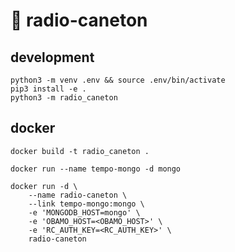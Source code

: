 # :duck: radio-caneton

## development

```shell
python3 -m venv .env && source .env/bin/activate
pip3 install -e .
python3 -m radio_caneton
```

## docker

```shell
docker build -t radio_caneton .

docker run --name tempo-mongo -d mongo

docker run -d \
    --name radio-caneton \
    --link tempo-mongo:mongo \
    -e 'MONGODB_HOST=mongo' \
    -e 'OBAMO_HOST=<OBAMO_HOST>' \
    -e 'RC_AUTH_KEY=<RC_AUTH_KEY>' \
    radio-caneton
```
